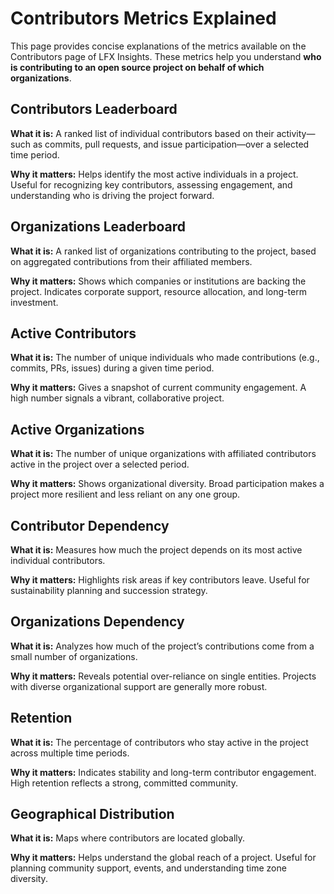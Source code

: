 # Contributors Metrics Explained

This page provides concise explanations of the metrics available on the Contributors page of LFX Insights. These metrics help you understand <b>who is contributing to an open source project on behalf of which organizations</b>.

## Contributors Leaderboard

**What it is:** A ranked list of individual contributors based on their activity—such as commits, pull requests, and issue participation—over a selected time period.

**Why it matters:** Helps identify the most active individuals in a project. Useful for recognizing key contributors, assessing engagement, and understanding who is driving the project forward.

## Organizations Leaderboard

**What it is:** A ranked list of organizations contributing to the project, based on aggregated contributions from their affiliated members.

**Why it matters:** Shows which companies or institutions are backing the project. Indicates corporate support, resource allocation, and long-term investment.  

## Active Contributors

**What it is:** The number of unique individuals who made contributions (e.g., commits, PRs, issues) during a given time period.    

**Why it matters:** Gives a snapshot of current community engagement. A high number signals a vibrant, collaborative project.   

## Active Organizations

**What it is:** The number of unique organizations with affiliated contributors active in the project over a selected period.

**Why it matters:** Shows organizational diversity. Broad participation makes a project more resilient and less reliant on any one group.                       

## Contributor Dependency

**What it is:** Measures how much the project depends on its most active individual contributors.           

**Why it matters:** Highlights risk areas if key contributors leave. Useful for sustainability planning and succession strategy.    

## Organizations Dependency

**What it is:** Analyzes how much of the project’s contributions come from a small number of organizations.

**Why it matters:** Reveals potential over-reliance on single entities. Projects with diverse organizational support are generally more robust. 

## Retention

**What it is:** The percentage of contributors who stay active in the project across multiple time periods.

**Why it matters:** Indicates stability and long-term contributor engagement. High retention reflects a strong, committed community.    

## Geographical Distribution

**What it is:** Maps where contributors are located globally.

**Why it matters:** Helps understand the global reach of a project. Useful for planning community support, events, and understanding time zone diversity.   
